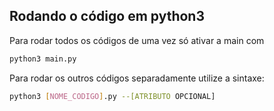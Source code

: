 ## Rodando o código em python3

Para rodar todos os códigos de uma vez só ativar a main com </br>

```sh
python3 main.py
```

Para rodar os outros códigos separadamente utilize a sintaxe: </br>

```sh
python3 [NOME_CODIGO].py --[ATRIBUTO OPCIONAL]
```

